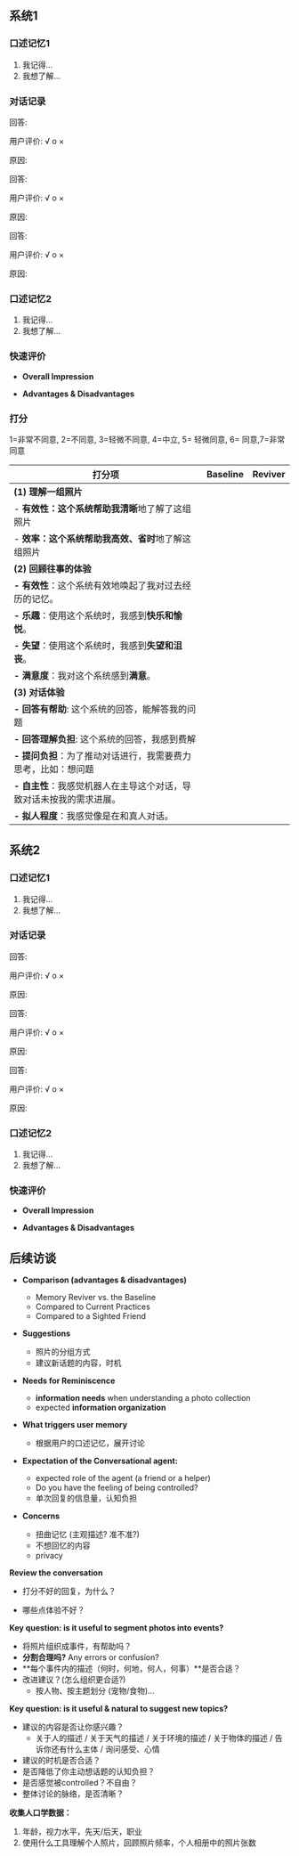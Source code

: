 

## 系统1

### 口述记忆1

1. 我记得...
2. 我想了解...



### 对话记录

回答: 

用户评价: √ o ×

原因: 



回答: 

用户评价: √ o ×

原因: 



回答: 

用户评价: √ o ×

原因: 



### 口述记忆2

1. 我记得...
2. 我想了解...



### 快速评价

- **Overall Impression**



- **Advantages & Disadvantages**



### 打分

1=非常不同意, 2=不同意, 3=轻微不同意, 4=中立, 5= 轻微同意, 6= 同意,7=非常同意

| 打分项                                                       | Baseline | Reviver |
| ------------------------------------------------------------ | -------- | ------- |
| **(1) 理解一组照片**                                         |          |         |
| - **有效性：**这个系统帮助我**清晰**地了解了这组照片         |          |         |
| - **效率：**这个系统帮助我**高效、省时**地了解这组照片       |          |         |
| **(2) 回顾往事的体验**                                       |          |         |
| **- 有效性**：这个系统有效地唤起了我对过去经历的记忆。       |          |         |
| **- 乐趣**：使用这个系统时，我感到**快乐和愉悦**。           |          |         |
| **- 失望**：使用这个系统时，我感到**失望和沮丧**。           |          |         |
| **- 满意度**：我对这个系统感到**满意**。                     |          |         |
| **(3) 对话体验**                                             |          |         |
| **- 回答有帮助**: 这个系统的回答，能解答我的问题             |          |         |
| **- 回答理解负担**: 这个系统的回答，我感到费解               |          |         |
| **- 提问负担**：为了推动对话进行，我需要费力思考，比如：想问题 |          |         |
| **- 自主性**：我感觉机器人在主导这个对话，导致对话未按我的需求进展。 |          |         |
| **- 拟人程度**：我感觉像是在和真人对话。                     |          |         |



## 系统2

### 口述记忆1

1. 我记得...
2. 我想了解...



### 对话记录

回答: 

用户评价: √ o ×

原因: 



回答: 

用户评价: √ o ×

原因: 



回答: 

用户评价: √ o ×

原因: 



### 口述记忆2

1. 我记得...
2. 我想了解...



### 快速评价

- **Overall Impression**



- **Advantages & Disadvantages**



## 后续访谈

- **Comparison (advantages & disadvantages)**
  - Memory Reviver vs. the Baseline
  - Compared to Current Practices
  - Compared to a Sighted Friend

- **Suggestions**
  - 照片的分组方式
  - 建议新话题的内容，时机

- **Needs for Reminiscence**
  - **information needs** when understanding a photo collection
  - expected **information organization**

- **What triggers user memory**
  - 根据用户的口述记忆，展开讨论

- **Expectation of the Conversational agent:** 
  - expected role of the agent (a friend or a helper)
  - Do you have the feeling of being controlled?
  - 单次回复的信息量，认知负担

- **Concerns**
  - 扭曲记忆 (主观描述? 准不准?)
  - 不想回忆的内容
  - privacy



**Review the conversation**

- 打分不好的回复，为什么？

- 哪些点体验不好？



**Key question: is it useful to segment photos into events?**

- 将照片组织成事件，有帮助吗？
- **分割合理吗?** Any errors or confusion?
- **每个事件内的描述（何时，何地，何人，何事）**是否合适？
- 改进建议？(怎么组织更合适?)
  - 按人物、按主题划分 (宠物/食物)...



**Key question: is it useful & natural to suggest new topics?**

- 建议的内容是否让你感兴趣？
  - 关于人的描述 / 关于天气的描述 / 关于环境的描述 / 关于物体的描述 / 告诉你还有什么主体 / 询问感受、心情
- 建议的时机是否合适？
- 是否降低了你主动想话题的认知负担？
- 是否感觉被controlled？不自由？
- 整体讨论的脉络，是否清晰？



**收集人口学数据：**

1. 年龄，视力水平，先天/后天，职业
2. 使用什么工具理解个人照片，回顾照片频率，个人相册中的照片张数